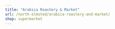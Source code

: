 ```yaml
---
title: "Arabica Roastery & Market"
url: /north-olmsted/arabica-roastery-and-market/
shop: supermarket
---
```

